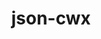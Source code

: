 ---
title: "json-cwx"
layout: cache
categories: [package, develop]
meta: {"compilers": ["gcc@=11.4.0"], "num_specs": 2, "num_specs_by_stack": {"root": 2, "tutorial": 2}, "oss": ["ubuntu22.04"], "platforms": ["linux"], "stacks": ["root", "tutorial"], "targets": ["x86_64_v3"], "versions": ["0.12"]}
spec_details: [{"compiler": "gcc@=11.4.0", "hash": "3ix6jpux5tq2f46pxvizmrqyxik2fygd", "os": "ubuntu22.04", "platform": "linux", "size": "-", "stacks": ["root", "tutorial"], "tarball": "https://binaries.spack.io/develop/build_cache/linux-ubuntu22.04-x86_64_v3/gcc-11.4.0/json-cwx-0.12/linux-ubuntu22.04-x86_64_v3-gcc-11.4.0-json-cwx-0.12-3ix6jpux5tq2f46pxvizmrqyxik2fygd.spack", "target": "x86_64_v3", "variants": ["build_system=autotools"], "versions": ["0.12"]}, {"compiler": "gcc@=11.4.0", "hash": "ekcgbtvmw5uzs62ewtb2saga64sbttri", "os": "ubuntu22.04", "platform": "linux", "size": "-", "stacks": ["root", "tutorial"], "tarball": "https://binaries.spack.io/develop/build_cache/linux-ubuntu22.04-x86_64_v3/gcc-11.4.0/json-cwx-0.12/linux-ubuntu22.04-x86_64_v3-gcc-11.4.0-json-cwx-0.12-ekcgbtvmw5uzs62ewtb2saga64sbttri.spack", "target": "x86_64_v3", "variants": ["build_system=autotools"], "versions": ["0.12"]}]
---